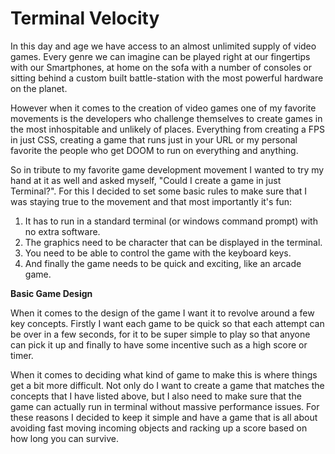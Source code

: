 # Terminal Velocity
In this day and age we have access to an almost unlimited supply of video games. Every genre we can imagine can be played right at our fingertips with our Smartphones, at home on the sofa with a number of consoles or sitting behind a custom built battle-station with the most powerful hardware on the planet.

However when it comes to the creation of video games one of my favorite movements is the developers who challenge themselves to create games in the most inhospitable and unlikely of places. Everything from creating a FPS in just CSS, creating a game that runs just in your URL or my personal favorite the people who get DOOM to run on everything and anything.

So in tribute to my favorite game development movement I wanted to try my hand at it as well and asked myself, "Could I create a game in just Terminal?". For this I decided to set some basic rules to make sure that I was staying true to the movement and that most importantly it's fun:

1. It has to run in a standard terminal (or windows command prompt) with no extra software.
2. The graphics need to be character that can be displayed in the terminal.
3. You need to be able to control the game with the keyboard keys.
4. And finally the game needs to be quick and exciting, like an arcade game.

**Basic Game Design**

When it comes to the design of the game I want it to revolve around a few key concepts. Firstly I want each game to be quick so that each attempt can be over in a few seconds, for it to be super simple to play so that anyone can pick it up and finally to have some incentive such as a high score or timer.

When it comes to deciding what kind of game to make this is where things get a bit more difficult. Not only do I want to create a game that matches the concepts that I have listed above, but I also need to make sure that the game can actually run in terminal without massive performance issues. For these reasons I decided to keep it simple and have a game that is all about avoiding fast moving incoming objects and racking up a score based on how long you can survive.